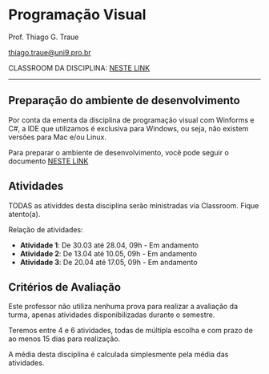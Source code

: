 # Programação Visual

Prof. Thiago G. Traue

thiago.traue@uni9.pro.br

CLASSROOM DA DISCIPLINA: [NESTE LINK](https://classroom.google.com/c/NDY1OTgwNzA0ODYw?cjc=6hg5sxq)

---

## Preparação do ambiente de desenvolvimento

Por conta da ementa da disciplina de programação visual com Winforms e C#, a IDE que utilizamos é exclusiva para Windows, ou seja, não existem versões para Mac e/ou Linux.

Para preparar o ambiente de desenvolvimento, você pode seguir o documento [NESTE LINK](https://docs.google.com/document/d/1d_6mfZW9he3kzPTNJPZ6-7x6Roh72KYH2zTkicxkEAc/edit?usp=sharing)

## Atividades

TODAS as atividdes desta disciplina serão ministradas via Classroom. Fique atento(a).

Relação de atividades:

- **Atividade 1**: De 30.03 até 28.04, 09h - Em andamento
- **Atividade 2**: De 13.04 até 10.05, 09h - Em andamento
- **Atividade 3**: De 20.04 até 17.05, 09h - Em andamento

## Critérios de Avaliação

Este professor não utiliza nenhuma prova para realizar a avaliação da turma, apenas atividades disponibilizadas durante o semestre.

Teremos entre 4 e 6 atividades, todas de múltipla escolha e com prazo de ao menos 15 dias para realização.

A média desta disciplina é calculada simplesmente pela média das atividades.